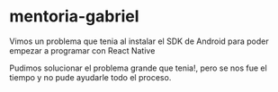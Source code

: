 # mentoria-gabriel

Vimos un problema que tenia al instalar el SDK de Android para poder empezar a programar con React Native

Pudimos solucionar el problema grande que tenia!, pero se nos fue el tiempo y no pude ayudarle todo el proceso.